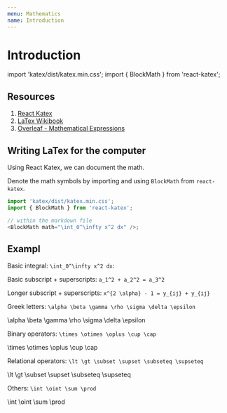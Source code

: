 ```yaml
---
menu: Mathematics
name: Introduction
---
```


# Introduction

import 'katex/dist/katex.min.css';
import { BlockMath } from 'react-katex';

## Resources

1. [React Katex](https://github.com/talyssonoc/react-katex)
2. [LaTex Wikibook](https://en.wikibooks.org/wiki/LaTeX/Mathematics)
3. [Overleaf - Mathematical Expressions](https://www.overleaf.com/learn/latex/Mathematical_expressions)

## Writing LaTex for the computer

Using React Katex, we can document the math.

Denote the math symbols by importing and using `BlockMath` from `react-katex`.

```javascript
import 'katex/dist/katex.min.css';
import { BlockMath } from 'react-katex';

// within the markdown file
<BlockMath math="\int_0^\infty x^2 dx" />;
```

## Exampl

Basic integral: `\int_0^\infty x^2 dx`:

<BlockMath math="\int_0^\infty x^2 dx"/>

Basic subscript + superscripts: `a_1^2 + a_2^2 = a_3^2`

<BlockMath math="a_1^2 + a_2^2 = a_3^2"/>

Longer subscript + superscripts: `x^{2 \alpha} - 1 = y_{ij} + y_{ij}`

<BlockMath math="x^{2 \alpha} - 1 = y_{ij} + y_{ij}"/>

Greek letters: `\alpha \beta \gamma \rho \sigma \delta \epsilon`

<BlockMath>\alpha \beta \gamma \rho \sigma \delta \epsilon</BlockMath>

Binary operators: `\times \otimes \oplus \cup \cap`

<BlockMath>\times \otimes \oplus \cup \cap</BlockMath>

Relational operators: `\lt \gt \subset \supset \subseteq \supseteq`

<BlockMath>\lt \gt \subset \supset \subseteq \supseteq</BlockMath>

Others: `\int \oint \sum \prod`

<BlockMath>\int \oint \sum \prod</BlockMath>

